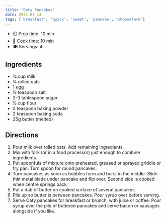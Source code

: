 ```yaml
---
title: "Oaty Pancakes"
date: 2021-03-13
tags: ['breakfast', 'quick', 'sweet', 'pancake', 'cheesefare']
---
```


- ⏲️ Prep time: 10 min
- 🍳 Cook time: 10 min
- 🍽️ Servings: 4

## Ingredients

- 3⁄4 cup milk
- 3⁄4 rolled oats
- 1 egg
- 1⁄2 teaspoon salt
- 2-3 tablespoon sugar
- 1⁄2 cup flour
- 2 teaspoon baking powder
- 2 teaspoon baking soda
- 25g butter (melted)

## Directions

1. Pour milk over rolled oats. Add remaining ingredients.
2. Mix with fork (or in a food processor) just enough to combine ingredients.
3. Put spoonfuls of mixture onto preheated, greased or sprayed griddle or fry pan. Turn spoon for round pancakes.
4. Turn pancakes as soon as bubbles form and burst in the middle. Slide thin metal blade under pancake and flip over. Second side is cooked when centre springs back.
5. Put a dab of butter on cooked surface of several pancakes.
6. Pile up so butter is between pancakes. Pour syrup over before serving.
7. Serve Oaty pancakes for breakfast or brunch, with juice or coffee. Pour syrup over the pile of buttered pancakes and serve bacon or sausages alongside if you like.
